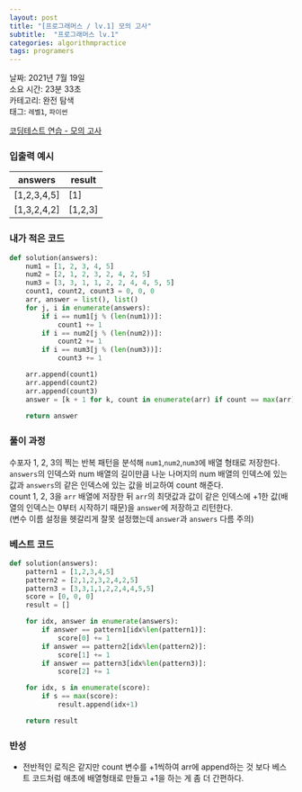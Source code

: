 ```yaml
---
layout: post
title: "[프로그래머스 / lv.1] 모의 고사"
subtitle:  "프로그래머스 lv.1"
categories: algorithmpractice
tags: programers
---
```


날짜: 2021년 7월 19일  
소요 시간: 23분 33초   
카테고리: 완전 탐색  
태그: `레벨1`, `파이썬`  


[코딩테스트 연습 - 모의 고사](https://programmers.co.kr/learn/courses/30/lessons/42840)

### 입출력 예시  
  
|answers|result|
|---|---|
|[1,2,3,4,5]|[1]|
|[1,3,2,4,2]|[1,2,3]|  
  
### 내가 적은 코드
  
```python
def solution(answers):
    num1 = [1, 2, 3, 4, 5]
    num2 = [2, 1, 2, 3, 2, 4, 2, 5]
    num3 = [3, 3, 1, 1, 2, 2, 4, 4, 5, 5]
    count1, count2, count3 = 0, 0, 0
    arr, answer = list(), list()
    for j, i in enumerate(answers):
        if i == num1[j % (len(num1))]:
            count1 += 1
        if i == num2[j % (len(num2))]:
            count2 += 1
        if i == num3[j % (len(num3))]:
            count3 += 1

    arr.append(count1)
    arr.append(count2)
    arr.append(count3)
    answer = [k + 1 for k, count in enumerate(arr) if count == max(arr)]
    
    return answer
```
  
### 풀이 과정  
  
수포자 1, 2, 3의 찍는 반복 패턴을 분석해 `num1`,`num2`,`num3`에 배열 형태로 저장한다.  
`answers`의 인덱스와 num 배열의 길이만큼 나눈 나머지의 num 배열의 인덱스에 있는 값과 `answers`의 같은 인덱스에 있는 값을 비교하여 count 해준다.  
count 1, 2, 3을 `arr` 배열에 저장한 뒤 `arr`의 최댓값과 값이 같은 인덱스에 +1한 값(배열의 인덱스는 0부터 시작하기 때문)을 `answer`에 저장하고 리턴한다.  
(변수 이름 설정을 헷갈리게 잘못 설정했는데 `answer`과 `answers` 다름 주의)  
  
### 베스트 코드
  
```python
def solution(answers):
    pattern1 = [1,2,3,4,5]
    pattern2 = [2,1,2,3,2,4,2,5]
    pattern3 = [3,3,1,1,2,2,4,4,5,5]
    score = [0, 0, 0]
    result = []

    for idx, answer in enumerate(answers):
        if answer == pattern1[idx%len(pattern1)]:
            score[0] += 1
        if answer == pattern2[idx%len(pattern2)]:
            score[1] += 1
        if answer == pattern3[idx%len(pattern3)]:
            score[2] += 1

    for idx, s in enumerate(score):
        if s == max(score):
            result.append(idx+1)

    return result
```
  
  
### 반성
- 전반적인 로직은 같지만 count 변수를 +1씩하여 arr에 append하는 것 보다 베스트 코드처럼 애초에 배열형태로 만들고 +1을 하는 게 좀 더 간편하다.  
  
